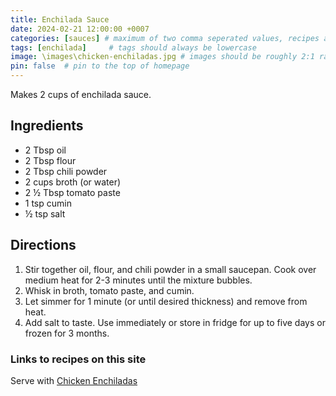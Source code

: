 ```yaml
---
title: Enchilada Sauce
date: 2024-02-21 12:00:00 +0007 
categories: [sauces] # maximum of two comma seperated values, recipes are organized in folders based on the category
tags: [enchilada]     # tags should always be lowercase
image: \images\chicken-enchiladas.jpg # images should be roughly 2:1 ratio
pin: false  # pin to the top of homepage
---
```


Makes 2 cups of enchilada sauce.

## Ingredients

* 2 Tbsp oil
* 2 Tbsp flour
* 2 Tbsp chili powder
* 2 cups broth (or water)
* 2 &frac12; Tbsp tomato paste
* 1 tsp cumin
* &frac12; tsp salt


## Directions

1. Stir together oil, flour, and chili powder in a small saucepan. Cook over medium heat for 2-3 minutes until the mixture bubbles.
2. Whisk in broth, tomato paste, and cumin.
3. Let simmer for 1 minute (or until desired thickness) and remove from heat.
4. Add salt to taste. Use immediately or store in fridge for up to five days or frozen for 3 months.

### Links to recipes on this site
Serve with [Chicken Enchiladas](/recipes/Chicken-Enchiladas/)

